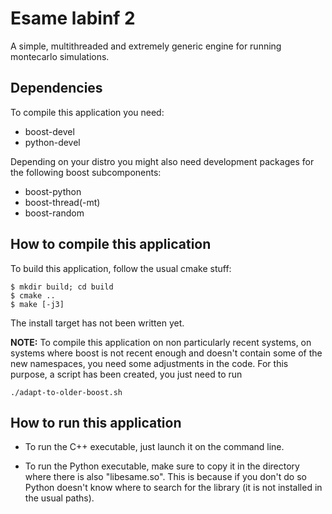 Esame labinf 2
==============

A simple, multithreaded and extremely generic engine for running
montecarlo simulations.

Dependencies
------------

To compile this application you need:

* boost-devel
* python-devel

Depending on your distro you might also need development packages
for the following boost subcomponents:

* boost-python
* boost-thread(-mt)
* boost-random

How to compile this application
-------------------------------
To build this application, follow the usual cmake stuff:

    $ mkdir build; cd build
    $ cmake ..
    $ make [-j3]

The install target has not been written yet.

**NOTE:**
To compile this application on non particularly recent systems,
on systems where boost is not recent enough and doesn't contain
some of the new namespaces, you need some adjustments in the code.
For this purpose, a script has been created, you just need to run

    ./adapt-to-older-boost.sh


How to run this application
---------------------------

* To run the C++ executable, just launch it on the command line.

* To run the Python executable, make sure to copy it in the
directory where there is also "libesame.so". This is because if
you don't do so Python doesn't know where to search for the
library (it is not installed in the usual paths).

